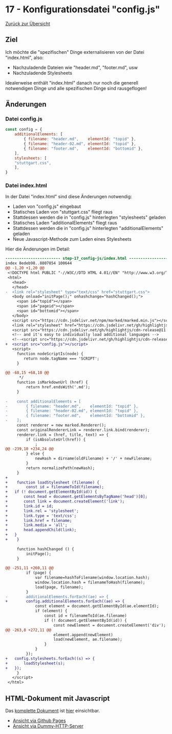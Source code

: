 17 - Konfigurationsdatei "config.js"
======================

[Zurück zur Übersicht][MAIN]

Ziel
----

Ich möchte die "spezifischen" Dinge externalisieren von
der Datei "index.html", also:

- Nachzuladende Dateien wie "header.md", "footer.md", usw
- Nachzuladende Stylesheets

Idealerweise enthält "index.html" danach nur noch die generell
notwendigen Dinge und alle spezifischen Dinge sind rausgeflogen!

Änderungen
----------

### Datei config.js

```javascript
const config = {
    additionalElements: [
        { filename: "header.md",    elementId: "topid" },
        { filename: "header-02.md", elementId: "topid" },
        { filename: "footer.md",    elementId: "bottomid" },
    ],
    stylesheets: [
	"stuttgart.css",
    ],
}
```

### Datei index.html

In der Datei "index.html" sind diese
Änderungen notwendig:

- Laden von "config.js" eingebaut
- Statisches Laden von "stuttgart.css" fliegt raus
- Stattdessen werden die in "config.js" hinterlegten "stylesheets"
  geladen
- Statisches Laden "additionalElements" fliegt raus
- Stattdessen werden die in "config.js" hinterlegten "additionalElements"
  geladen
- Neue Javascript-Methode zum Laden eines Stylesheets

Hier die Änderungen im Detail:

```diff
------------------------ step-17_config-js/index.html -------------------------
index 8edeb98..8807854 100644
@@ -1,20 +1,20 @@
 <!DOCTYPE html PUBLIC "-//W3C//DTD HTML 4.01//EN" "http://www.w3.org/TR/html4/strict.dtd">
 <html>
   <head>
   </head>
-  <link rel="stylesheet" type="text/css" href="stuttgart.css">
   <body onload="initPage();" onhashchange="hashChanged();">
     <span id="topid"></span>
     <span id="pageid"></span>
     <span id="bottomid"></span>
   </body>
   <script src="https://cdn.jsdelivr.net/npm/marked/marked.min.js"></script>
   <link rel="stylesheet" href="https://cdn.jsdelivr.net/gh/highlightjs/cdn-release@11.4.0/build/styles/default.min.css">
   <script src="https://cdn.jsdelivr.net/gh/highlightjs/cdn-release@11.4.0/build/highlight.min.js"></script>
   <!-- and it's easy to individually load additional languages -->
   <!--<script src="https://cdn.jsdelivr.net/gh/highlightjs/cdn-release@11.4.0/build/languages/go.min.js"></script>-->
+  <script src="config.js"></script>
   <script>
     function nodeScriptIs(node) {
        return node.tagName === 'SCRIPT';
     }
 
@@ -68,15 +68,10 @@
      */
     function isMarkdownUrl (href) {
         return href.endsWith('.md');
     }
 
-    const additionalElements = [
-        { filename: "header.md",    elementId: "topid" },
-        { filename: "header-02.md", elementId: "topid" },
-        { filename: "footer.md",    elementId: "bottomid" },
-    ];
     const renderer = new marked.Renderer();
     const originalRendererLink = renderer.link.bind(renderer);
     renderer.link = (href, title, text) => {
         if (isAbsoluteUrl(href)) {
             ;
@@ -239,10 +234,24 @@
         } else {
             newHash = dirname(oldFilename) + '/' + newFilename;
         }
         return normalizePath(newHash);
     }
+
+    function loadStylesheet (filename) {
+        const id = filenameToId(filename);
+	if (! document.getElementById(id)) {
+	    const head = document.getElementsByTagName('head')[0];
+	    const link = document.createElement('link');
+	    link.id = id;
+	    link.rel = 'stylesheet';
+	    link.type = 'text/css';
+	    link.href = filename;
+	    link.media = 'all';
+	    head.appendChild(link);
+	}
+    }
     
     function hashChanged () {
         initPage();
     }
 
@@ -251,11 +260,11 @@
         if (page) {
             var filename=hashToFilename(window.location.hash);
             window.location.hash = filenameToHash(filename);
             load(page, filename);
         }
-        additionalElements.forEach((ae) => {
+        config.additionalElements.forEach((ae) => {
             const element = document.getElementById(ae.elementId);
             if (element) {
                 const id = filenameToId(ae.filename)
                 if (! document.getElementById(id)) {
                     const newElement = document.createElement('div');
@@ -263,8 +272,11 @@
                     element.append(newElement)
                     load(newElement, ae.filename);
                 }
             }
         });
+	config.stylesheets.forEach((s) => {
+	    loadStylesheet(s);
+	});
     }
   </script>
 </html>
```

HTML-Dokument mit Javascript
----------------------------

Das [komplette Dokument][INDEXHTML] ist [hier][INDEXHTML] einsichtbar.

- [Ansicht via Github Pages][RESULT]
- [Ansicht via Dummy-HTTP-Server][LOCALHOST]

[MAIN]:      ../README.md
[BASE]:      ../step-16_stuttgart-styling/index.html
[INDEXHTML]: index.html
[LOCALHOST]: http://localhost:8000
[RESULT]:    https://uli-heller.github.io/static-markdown-publisher/step-17_config-js/index.html
